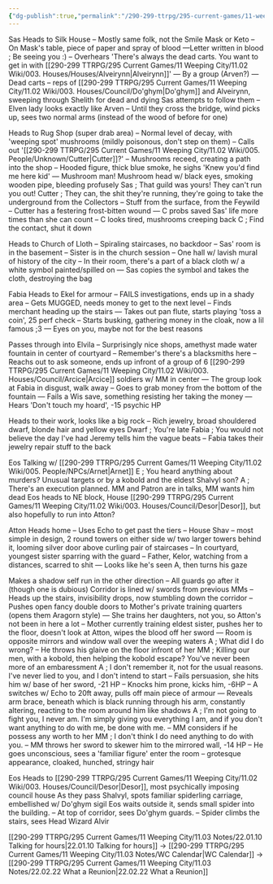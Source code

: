 ```yaml
---
{"dg-publish":true,"permalink":"/290-299-ttrpg/295-current-games/11-weeping-city/11-03-notes/22-02-18-mommy-issues/"}
---
```



Sas
Heads to Silk House
– Mostly same folk, not the Smile Mask or Keto
– On Mask's table, piece of paper and spray of blood
—Letter written in blood ; Be seeing you :)
– Overhears 'There's always the dead carts. You want to get in with [[290-299 TTRPG/295 Current Games/11 Weeping City/11.02 Wiki/003. Houses/Houses/Alveirynn\|Alveirynn]]'
— By a group (Arven?)
— Dead carts – reps of [[290-299 TTRPG/295 Current Games/11 Weeping City/11.02 Wiki/003. Houses/Council/Do'ghym\|Do'ghym]] and Alveirynn, sweeping through Shelith for dead and dying
Sas attempts to follow them
– Elven lady looks exactly like Arven
– Until they cross the bridge, wind picks up, sees two normal arms (instead of the wood of before for one)

Heads to Rug Shop (super drab area)
– Normal level of decay, with 'weeping spot' mushrooms (mildly poisonous, don't step on them)
– Calls out '[[290-299 TTRPG/295 Current Games/11 Weeping City/11.02 Wiki/005. People/Unknown/Cutter\|Cutter]]?'
– Mushrooms receed, creating a path into the shop
– Hooded figure, thick blue smoke, he sighs 'Knew you'd find me here kid'
— Mushroom man! Mushroom head w/ black eyes, smoking wooden pipe, bleeding profusely
Sas ; That guild was yours! They can't run you out!
Cutter ; They can, the shit they're running, they're going to take the underground from the Collectors
– Stuff from the surface, from the Feywild
– Cutter has a festering frost-bitten wound
— C probs saved Sas' life more times than she can count
– C looks tired, mushrooms creeping back
C ; Find the contact, shut it down

Heads to Church of Lloth
– Spiraling staircases, no backdoor
– Sas' room is in the basement
– Sister is in the church session
– One hall w/ lavish mural of history of the city
– In their room, there's a part of a black cloth w/ a white symbol painted/spilled on
— Sas copies the symbol and takes the cloth, destroying the bag

Fabia
Heads to Ekel for armour
– FAILS investigations, ends up in a shady area
– Gets MUGGED, needs money to get to the next level
– Finds merchant heading up the stairs
— Takes out pan flute, starts playing 'toss a coin', 25 perf check
– Starts busking, gathering money in the cloak, now a lil famous ;3
— Eyes on you, maybe not for the best reasons

Passes through into Elvila
– Surprisingly nice shops, amethyst made water fountain in center of courtyard
– Remember's there's a blacksmiths here
– Reachs out to ask someone, ends up infront of a group of 6 [[290-299 TTRPG/295 Current Games/11 Weeping City/11.02 Wiki/003. Houses/Council/Arcice\|Arcice]] soldiers w/ MM in center
— The group look at Fabia in disgust, walk away
– Goes to grab money from the bottom of the fountain
— Fails a Wis save, something resisting her taking the money
— Hears 'Don't touch my hoard', -15 psychic HP

Heads to their work, looks like a big rock
– Rich jewelry, broad shouldered dwarf, blonde hair and yellow eyes
Dwarf ; You're late
Fabia ; You would not believe the day I've had
Jeremy tells him the vague beats
– Fabia takes their jewelry repair stuff to the back

Eos
Talking w/ [[290-299 TTRPG/295 Current Games/11 Weeping City/11.02 Wiki/005. People/NPCs/Arnet\|Arnet]]
E ; You heard anything about murders? Unusual targets or by a kobold and the eldest Shalvyl son?
A ; There's an execution planned. MM and Patron are in talks, MM wants him dead
Eos heads to NE block, House [[290-299 TTRPG/295 Current Games/11 Weeping City/11.02 Wiki/003. Houses/Council/Desor\|Desor]], but also hopefully to run into Atton?

Atton
Heads home
– Uses Echo to get past the tiers
– House Shav – most simple in design, 2 round towers on either side w/ two larger towers behind it, looming silver door above curling pair of staircases
– In courtyard, youngest sister sparring with the guard
– Father, Kelor, watching from a distances, scarred to shit
— Looks like he's seen A, then turns his gaze

Makes a shadow self run in the other direction
– All guards go after it (though one is dubious)
Corridor is lined w/ swords from previous MMs
– Heads up the stairs, invisibility drops, now stumbling down the corridor
– Pushes open fancy double doors to Mother's private training quarters (opens them Aragorn style)
— She trains her daughters, not you, so Atton's not been in here a lot
– Mother currently training eldest sister, pushes her to the floor, doesn't look at Atton, wipes the blood off her sword
— Room is opposite mirrors and window wall over the weeping waters
A ; What did I do wrong?
– He throws his glaive on the floor infront of her
MM ; Killing our men, with a kobold, then helping the kobold escape? You've never been more of an embaressment
A ; I don't remember it, not for the usual reasons. I've never lied to you, and I don't intend to start
– Fails persuasion, she hits him w/ base of her sword, -21 HP
– Knocks him prone, kicks him, -6HP
– A switches w/ Echo to 20ft away, pulls off main piece of armour
— Reveals arm brace, beneath which is black running through his arm, constantly altering, reacting to the room around him like shadows
A ; I'm not going to fight you, I never am. I'm simply giving you everything I am, and if you don't want anything to do with me, be done with me.
– MM considers if he possess any worth to her
MM ; I don't think I do need anything to do with you.
– MM throws her sword to skewer him to the mirrored wall, -14 HP
– He goes unconscious, sees a 'familiar figure' enter the room – grotesque appearance, cloaked, hunched, stringy hair

Eos
Heads to [[290-299 TTRPG/295 Current Games/11 Weeping City/11.02 Wiki/003. Houses/Council/Desor\|Desor]], most psychically imposing council house
As they pass Shalvyl, spots familiar spiderling carriage, embellished w/ Do'ghym sigil
Eos waits outside it, sends small spider into the building.
– At top of corridor, sees Do'ghym guards.
– Spider climbs the stairs, sees Head Wizard Alvir

[[290-299 TTRPG/295 Current Games/11 Weeping City/11.03 Notes/22.01.10 Talking for hours\|22.01.10 Talking for hours]] -> [[290-299 TTRPG/295 Current Games/11 Weeping City/11.03 Notes/WC Calendar\|WC Calendar]] -> [[290-299 TTRPG/295 Current Games/11 Weeping City/11.03 Notes/22.02.22 What a Reunion\|22.02.22 What a Reunion]]